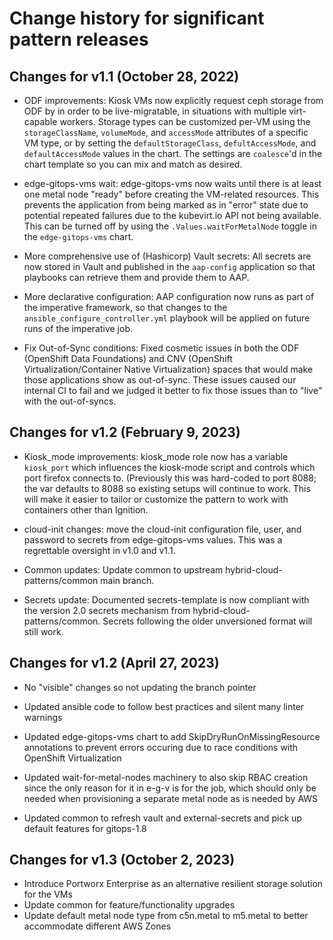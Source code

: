 # Change history for significant pattern releases

## Changes for v1.1 (October 28, 2022)

* ODF improvements: Kiosk VMs now explicitly request ceph storage from ODF by in order to be live-migratable, in situations with multiple virt-capable workers. Storage types can be customized per-VM using the `storageClassName`, `volumeMode`, and `accessMode` attributes of a specific VM type, or by setting the `defaultStorageClass`, `defultAccessMode`, and `defaultAccessMode` values in the chart. The settings are `coalesce`'d in the chart template so you can mix and match as desired.

* edge-gitops-vms wait: edge-gitops-vms now waits until there is at least one metal node "ready" before creating the VM-related resources. This prevents the application from being marked as in "error" state due to potential repeated failures due to the kubevirt.io API not being available. This can be turned off by using the `.Values.waitForMetalNode` toggle in the `edge-gitops-vms` chart.

* More comprehensive use of (Hashicorp) Vault secrets: All secrets are now stored in Vault and published in the `aap-config` application so that playbooks can retrieve them and provide them to AAP.

* More declarative configuration: AAP configuration now runs as part of the imperative framework, so that changes to the `ansible_configure_controller.yml` playbook will be applied on future runs of the imperative job.

* Fix Out-of-Sync conditions: Fixed cosmetic issues in both the ODF (OpenShift Data Foundations) and CNV (OpenShift Virtualization/Container Native Virtualization) spaces that would make those applications show as out-of-sync. These issues caused our internal CI to fail and we judged it better to fix those issues than to "live" with the out-of-syncs.

## Changes for v1.2 (February 9, 2023)

* Kiosk_mode improvements: kiosk_mode role now has a variable `kiosk_port` which influences the kiosk-mode script and controls which port firefox connects to. (Previously this was hard-coded to port 8088; the var defaults to 8088 so existing setups will continue to work. This will make it easier to tailor or customize the pattern to work with containers other than Ignition.

* cloud-init changes: move the cloud-init configuration file, user, and password to secrets from edge-gitops-vms values. This was a regrettable oversight in v1.0 and v1.1.

* Common updates: Update common to upstream hybrid-cloud-patterns/common main branch.

* Secrets update: Documented secrets-template is now compliant with the version 2.0 secrets mechanism from hybrid-cloud-patterns/common. Secrets following the older unversioned format will still work.

## Changes for v1.2 (April 27, 2023)

* No "visible" changes so not updating the branch pointer

* Updated ansible code to follow best practices and silent many linter warnings

* Updated edge-gitops-vms chart to add SkipDryRunOnMissingResource annotations to prevent errors occuring due to race conditions with OpenShift Virtualization

* Updated wait-for-metal-nodes machinery to also skip RBAC creation since the only reason for it in e-g-v is for the job, which should only be needed when provisioning a separate metal node as is needed by AWS

* Updated common to refresh vault and external-secrets and pick up default features for gitops-1.8

## Changes for v1.3 (October 2, 2023)

* Introduce Portworx Enterprise as an alternative resilient storage solution for the VMs
* Update common for feature/functionality upgrades
* Update default metal node type from c5n.metal to m5.metal to better accommodate different AWS Zones
